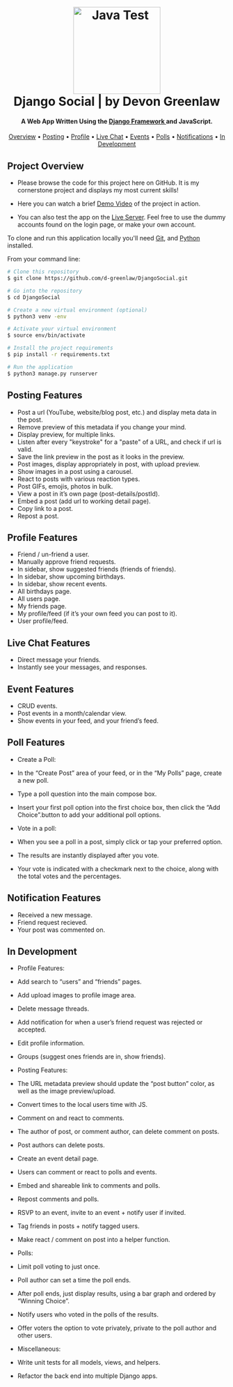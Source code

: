 <h1 align="center">
  <br>
  <img src="https://djangosocial-production.up.railway.app/static/images/logo.png" alt="Java Test" width="200">
  <br>
  Django Social | by Devon Greenlaw
  <br>
</h1>

<h4 align="center">A Web App Written Using the <a href="https://www.djangoproject.com/" target="_blank">Django Framework </a> and JavaScript.</h4>

<p align="center">
  <a href="#project-overview">Overview</a> •
  <a href="#posting-features">Posting</a> •
  <a href="#profile-features">Profile</a> •
  <a href="#live-chat-features">Live Chat</a> •
  <a href="#event-features">Events</a> •
  <a href="#poll-features">Polls</a> •
  <a href="#notification-features">Notifications</a> •
  <a href="#in-development">In Development</a>
</p>

## Project Overview

* Please browse the code for this project here on GitHub. It is my cornerstone project and displays my most current skills!

* Here you can watch a brief [Demo Video](https://drive.google.com/file/d/1Wiy-JPdOTzLNMBUP2e2uVQvvRgaTZXnT/view?usp=sharing) of the project in action.

* You can also test the app on the [Live Server](https://djangosocial-production.up.railway.app/). Feel free to use the dummy accounts found on the login page, or make your own account.

To clone and run this application locally you'll need [Git](https://git-scm.com), and [Python](https://www.python.org/downloads/) installed. 

From your command line:

```bash
# Clone this repository
$ git clone https://github.com/d-greenlaw/DjangoSocial.git

# Go into the repository
$ cd DjangoSocial

# Create a new virtual environment (optional)
$ python3 venv -env

# Activate your virtual environment
$ source env/bin/activate

# Install the project requirements
$ pip install -r requirements.txt

# Run the application
$ python3 manage.py runserver
```

## Posting Features
* Post a url (YouTube, website/blog post, etc.) and display meta data in the post.
* Remove preview of this metadata if you change your mind.
* Display preview, for multiple links.
* Listen after every "keystroke" for a "paste" of a URL, and check if url is valid.
* Save the link preview in the post as it looks in the preview.
* Post images, display appropriately in post, with upload preview.
* Show images in a post using a carousel.
* React to posts with various reaction types.
* Post GIFs, emojis, photos in bulk.
* View a post in it’s own page (post-details/postId).
* Embed a post (add url to working detail page).
* Copy link to a post.
* Repost a post.

## Profile Features

* Friend / un-friend a user.
* Manually approve friend requests.
* In sidebar, show suggested friends (friends of friends).
* In sidebar, show upcoming birthdays.
* In sidebar, show recent events.
* All birthdays page.
* All users page.
* My friends page.
* My profile/feed (if it’s your own feed you can post to it).
* User profile/feed.

## Live Chat Features

* Direct message your friends.
* Instantly see your messages, and responses.

## Event Features

* CRUD events.
* Post events in a month/calendar view.
* Show events in your feed, and your friend’s feed.

## Poll Features

* Create a Poll:
* In the “Create Post” area of your feed, or in the “My Polls” page, create a new poll.
* Type a poll question into the main compose box.
* Insert your first poll option into the first choice box, then click the “Add Choice”.button to add your additional poll options. 

* Vote in a poll:
* When you see a poll in a post, simply click or tap your preferred option. 
* The results are instantly displayed after you vote. 
* Your vote is indicated with a checkmark next to the choice, along with the total votes and the percentages.

## Notification Features

* Received a new message.
* Friend request recieved.
* Your post was commented on.

## In Development

* Profile Features:
* Add search to “users” and “friends” pages.
* Add upload images to profile image area.
* Delete message threads.
* Add notification for when a user’s friend request was rejected or accepted.
* Edit profile information.
* Groups (suggest ones friends are in, show friends).

* Posting Features:
* The URL metadata preview should update the “post button” color, as well as the image preview/upload.
* Convert times to the local users time with JS.
* Comment on and react to comments.
* The author of post, or comment author, can delete comment on posts.
* Post authors can delete posts.
* Create an event detail page.
* Users can comment or react to polls and events.
* Embed and shareable link to comments and polls.
* Repost comments and polls.
* RSVP to an event, invite to an event + notify user if invited.
* Tag friends in posts + notify tagged users.
* Make react / comment on post into a helper function.

* Polls:
* Limit poll voting to just once.
* Poll author can set a time the poll ends.
* After poll ends, just display results, using a bar graph and ordered by “Winning Choice”.
* Notify users who voted in the polls of the results.
* Offer voters the option to vote privately, private to the poll author and other users.

* Miscellaneous:
* Write unit tests for all models, views, and helpers.
* Refactor the back end into multiple Django apps.
